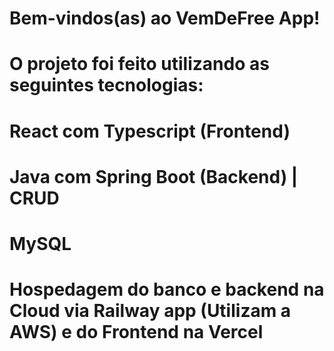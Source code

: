# Bem-vindos(as) ao VemDeFree App!

# O projeto foi feito utilizando as seguintes tecnologias:

# React com Typescript (Frontend)
# Java com Spring Boot (Backend) | CRUD
# MySQL
# Hospedagem do banco e backend na Cloud via Railway app (Utilizam a AWS) e do Frontend na Vercel
